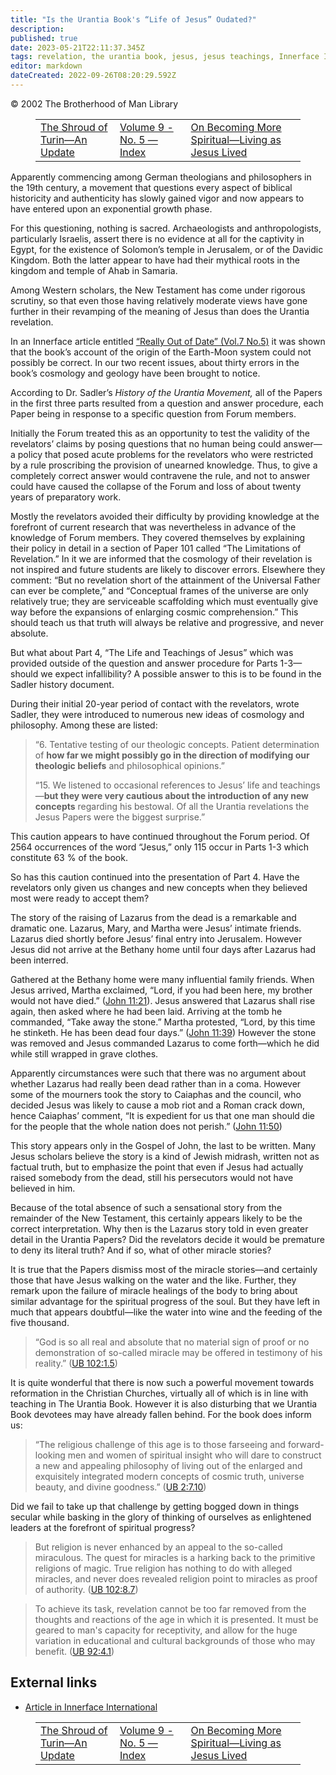 ```yaml
---
title: "Is the Urantia Book's “Life of Jesus” Oudated?"
description: 
published: true
date: 2023-05-21T22:11:37.345Z
tags: revelation, the urantia book, jesus, jesus teachings, Innerface International, article
editor: markdown
dateCreated: 2022-09-26T08:20:29.592Z
---
```


<p class="v-card v-sheet theme--light grey lighten-3 px-2">© 2002 The Brotherhood of Man Library</p>
<figure class="table chapter-navigator">
  <table>
    <tbody>
      <tr>
        <td>
        <a href="/en/article/Ken_Glasziou/The_Shroud_of_Turin__An_Update">
          <span class="mdi mdi-arrow-left-drop-circle"></span><span class="pl-2">The Shroud of Turin—An Update</span>
        </a>
        </td>
        <td>
        <a href="/en/index/articles_innerface#volume-9-no-5">
          <span class="mdi mdi-book-open-variant"></span><span class="pl-2">Volume 9 - No. 5 — Index</span>
        </a>
        </td>
        <td>
        <a href="/en/article/On_Becoming_More_Spiritual_Living_as_Jesus_Lived">
          <span class="pr-2">On Becoming More Spiritual—Living as Jesus Lived</span><span class="mdi mdi-arrow-right-drop-circle"></span>
        </a>
        </td>
      </tr>
    </tbody>
  </table>
</figure>


Apparently commencing among German theologians and philosophers in the 19th century, a movement that questions every aspect of biblical historicity and authenticity has slowly gained vigor and now appears to have entered upon an exponential growth phase.

For this questioning, nothing is sacred. Archaeologists and anthropologists, particularly Israelis, assert there is no evidence at all for the captivity in Egypt, for the existence of Solomon’s temple in Jerusalem, or of the Davidic Kingdom. Both the latter appear to have had their mythical roots in the kingdom and temple of Ahab in Samaria.

Among Western scholars, the New Testament has come under rigorous scrutiny, so that even those having relatively moderate views have gone further in their revamping of the meaning of Jesus than does the Urantia revelation.

In an Innerface article entitled [“Really Out of Date” (Vol.7 No.5)](/en/article/Ken_Glasziou/Really_Out_of_Date) it was shown that the book’s account of the origin of the Earth-Moon system could not possibly be correct. In our two recent issues, about thirty errors in the book’s cosmology and geology have been brought to notice.

According to Dr. Sadler’s _History of the Urantia Movement,_ all of the Papers in the first three parts resulted from a question and answer procedure, each Paper being in response to a specific question from Forum members.

Initially the Forum treated this as an opportunity to test the validity of the revelators’ claims by posing questions that no human being could answer—a policy that posed acute problems for the revelators who were restricted by a rule proscribing the provision of unearned knowledge. Thus, to give a completely correct answer would contravene the rule, and not to answer could have caused the collapse of the Forum and loss of about twenty years of preparatory work.

Mostly the revelators avoided their difficulty by providing knowledge at the forefront of current research that was nevertheless in advance of the knowledge of Forum members. They covered themselves by explaining their policy in detail in a section of Paper 101 called “The Limitations of Revelation.” In it we are informed that the cosmology of their revelation is not inspired and future students are likely to discover errors. Elsewhere they comment: “But no revelation short of the attainment of the Universal Father can ever be complete,” and “Conceptual frames of the universe are only relatively true; they are serviceable scaffolding which must eventually give way before the expansions of enlarging cosmic comprehension.” This should teach us that truth will always be relative and progressive, and never absolute.

But what about Part 4, “The Life and Teachings of Jesus” which was provided outside of the question and answer procedure for Parts 1-3—should we expect infallibility? A possible answer to this is to be found in the Sadler history document.

During their initial 20-year period of contact with the revelators, wrote Sadler, they were introduced to numerous new ideas of cosmology and philosophy. Among these are listed:

> “6. Tentative testing of our theologic concepts. Patient determination of **how far we might possibly go in the direction of modifying our theologic beliefs** and philosophical opinions.”
>
> “15. We listened to occasional references to Jesus’ life and teachings—**but they were very cautious about the introduction of any new concepts** regarding his bestowal. Of all the Urantia revelations the Jesus Papers were the biggest surprise.”

This caution appears to have continued throughout the Forum period. Of 2564 occurrences of the word “Jesus,” only 115 occur in Parts 1-3 which constitute 63 % of the book.

So has this caution continued into the presentation of Part 4. Have the revelators only given us changes and new concepts when they believed most were ready to accept them?

The story of the raising of Lazarus from the dead is a remarkable and dramatic one. Lazarus, Mary, and Martha were Jesus’ intimate friends. Lazarus died shortly before Jesus’ final entry into Jerusalem. However Jesus did not arrive at the Bethany home until four days after Lazarus had been interred.

Gathered at the Bethany home were many influential family friends. When Jesus arrived, Martha exclaimed, “Lord, if you had been here, my brother would not have died.” ([John 11:21](/en/Bible/John/11#v21)). Jesus answered that Lazarus shall rise again, then asked where he had been laid. Arriving at the tomb he commanded, “Take away the stone.” Martha protested, “Lord, by this time he stinketh. He has been dead four days.” ([John 11:39](/en/Bible/John/11#v39)) However the stone was removed and Jesus commanded Lazarus to come forth—which he did while still wrapped in grave clothes.

Apparently circumstances were such that there was no argument about whether Lazarus had really been dead rather than in a coma. However some of the mourners took the story to Caiaphas and the council, who decided Jesus was likely to cause a mob riot and a Roman crack down, hence Caiaphas’ comment, “It is expedient for us that one man should die for the people that the whole nation does not perish.” ([John 11:50](/en/Bible/John/11#v50))

This story appears only in the Gospel of John, the last to be written. Many Jesus scholars believe the story is a kind of Jewish midrash, written not as factual truth, but to emphasize the point that even if Jesus had actually raised somebody from the dead, still his persecutors would not have believed in him.

Because of the total absence of such a sensational story from the remainder of the New Testament, this certainly appears likely to be the correct interpretation. Why then is the Lazarus story told in even greater detail in the Urantia Papers? Did the revelators decide it would be premature to deny its literal truth? And if so, what of other miracle stories?

It is true that the Papers dismiss most of the miracle stories—and certainly those that have Jesus walking on the water and the like. Further, they remark upon the failure of miracle healings of the body to bring about similar advantage for the spiritual progress of the soul. But they have left in much that appears doubtful—like the water into wine and the feeding of the five thousand.

> “God is so all real and absolute that no material sign of proof or no demonstration of so-called miracle may be offered in testimony of his reality.” (<a id="a74_153"></a>[UB 102:1.5](/en/The_Urantia_Book/102#p1_5))

It is quite wonderful that there is now such a powerful movement towards reformation in the Christian Churches, virtually all of which is in line with teaching in The Urantia Book. However it is also disturbing that we Urantia Book devotees may have already fallen behind. For the book does inform us:

> “The religious challenge of this age is to those farseeing and forward-looking men and women of spiritual insight who will dare to construct a new and appealing philosophy of living out of the enlarged and exquisitely integrated modern concepts of cosmic truth, universe beauty, and divine goodness.” (<a id="a78_304"></a>[UB 2:7.10](/en/The_Urantia_Book/2#p7_10))

Did we fail to take up that challenge by getting bogged down in things secular while basking in the glory of thinking of ourselves as enlightened leaders at the forefront of spiritual progress?

> But religion is never enhanced by an appeal to the so-called miraculous. The quest for miracles is a harking back to the primitive religions of magic. True religion has nothing to do with alleged miracles, and never does revealed religion point to miracles as proof of authority. (<a id="a82_283"></a>[UB 102:8.7](/en/The_Urantia_Book/102#p8_7))

> To achieve its task, revelation cannot be too far removed from the thoughts and reactions of the age in which it is presented. It must be geared to man's capacity for receptivity, and allow for the huge variation in educational and cultural backgrounds of those who may benefit. (<a id="a84_282"></a>[UB 92:4.1](/en/The_Urantia_Book/92#p4_1))

## External links

- [Article in Innerface International](https://urantia-book.org/archive/newsletters/innerface/vol9_5/page6.html)



<figure class="table chapter-navigator">
  <table>
    <tbody>
      <tr>
        <td>
        <a href="/en/article/Ken_Glasziou/The_Shroud_of_Turin__An_Update">
          <span class="mdi mdi-arrow-left-drop-circle"></span><span class="pl-2">The Shroud of Turin—An Update</span>
        </a>
        </td>
        <td>
        <a href="/en/index/articles_innerface#volume-9-no-5">
          <span class="mdi mdi-book-open-variant"></span><span class="pl-2">Volume 9 - No. 5 — Index</span>
        </a>
        </td>
        <td>
        <a href="/en/article/On_Becoming_More_Spiritual_Living_as_Jesus_Lived">
          <span class="pr-2">On Becoming More Spiritual—Living as Jesus Lived</span><span class="mdi mdi-arrow-right-drop-circle"></span>
        </a>
        </td>
      </tr>
    </tbody>
  </table>
</figure>
